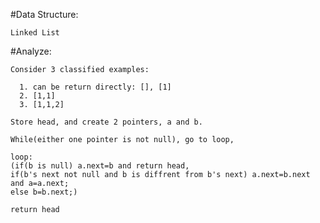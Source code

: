  #Data Structure:
 
    Linked List
    
 #Analyze:
 
    Consider 3 classified examples:
    
      1. can be return directly: [], [1]
      2. [1,1]
      3. [1,1,2]
      
    Store head, and create 2 pointers, a and b.
    
    While(either one pointer is not null), go to loop,
    
    loop:
    (if(b is null) a.next=b and return head,
    if(b's next not null and b is diffrent from b's next) a.next=b.next and a=a.next;
    else b=b.next;)
    
    return head
    
